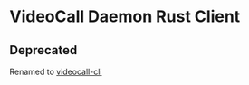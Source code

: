 
# VideoCall Daemon Rust Client

## Deprecated
Renamed to [videocall-cli](https://crates.io/crates/videocall-cli)